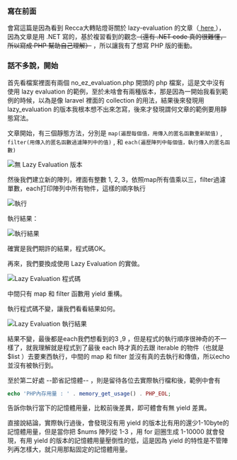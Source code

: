 ### 寫在前面

會寫這篇是因為看到 Recca大轉貼燈哥關於 lazy-evaluation 的文章（[ here ](https://oomusou.io/fp/lazy-evaluation/)），因為文章是用 .NET 寫的，基於複習看到的觀念~~（還有 .NET code 真的很難懂，所以寫成 PHP 幫助自己理解）~~ ，所以讓我有了想寫 PHP 版的衝動。



### 話不多說，開始

首先看檔案裡面有兩個 no_ez_evaluation.php 開頭的 php 檔案，這是文中沒有使用 lazy evaluation 的範例，至於未啥會有兩種版本，那是因為一開始我看到範例的時候，以為是像 laravel 裡面的 collection 的用法，結果後來發現用 lazy_evaluation 的版本我根本想不出來怎寫，後來才發現謂何文章的範例要用靜態寫法。

文章開始，有三個靜態方法，分別是 ```map(遍歷每個值，用傳入的匿名函數重新賦值)``` ,  ```filter(用傳入的匿名函數過濾陣列中的值)``` , 和 ```each(遍歷陣列中每個值，執行傳入的匿名函數)```

![無 Lazy Evaluation 版本](/home/poyu/workspace/php/test_yield/pic/1534690050223.png)



然後我們建立新的陣列，裡面有整數 1, 2, 3，依照map所有值乘以三，filter過濾單數，each打印陣列中所有物件，這樣的順序執行

![執行](/home/poyu/workspace/php/test_yield/pic/1534690374402.png)



執行結果：

![執行結果](/home/poyu/workspace/php/test_yield/pic/1534690495739.png)



確實是我們期許的結果，程式碼OK。



再來，我們要換成使用 Lazy Evaluation 的實做。

![Lazy Evaluation 程式碼](/home/poyu/workspace/php/test_yield/pic/1534690673988.png)

中間只有 map 和 filter 函數用 yield 重構。

執行程式碼不變，讓我們看看結果如何。

![Lazy Evaluation 執行結果](/tmp/1534690863374.png)

結果不變，最後都是each我們想看到的3 ,9 ，但是程式的執行順序很神奇的不一樣了，就我理解就是程式到了最後 each 時才真的去跟 iterable 的物件（也就是 $list ）去要東西執行，中間的 map 和 filter 並沒有真的去執行和傳值，所以echo並沒有被執行到。

至於第二好處 --節省記憶體--  ，則是留待各位去實際執行檔和後，範例中會有

```php
echo 'PHP內存用量 : ' . memory_get_usage() . PHP_EOL;
```
告訴你執行當下的記憶體用量，比較前後差異，即可體會有無 yield 差異。



直接說結論，實際執行過後，會發現沒有用 yield 的版本比有用的還少1-10byte的記憶體用量，但是當你把 $nums 陣列從 1-3 ，用 for 迴圈生成 1-10000 就會發現，有用 yield 的版本的記憶體用量壓倒性的低，這是因為 yield 的特性是不管陣列再怎樣大，就只用那點固定的記憶體用量。

